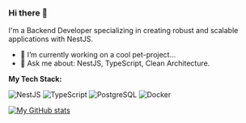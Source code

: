 ### Hi there 👋

I'm a Backend Developer specializing in creating robust and scalable applications with NestJS.

- 🔭 I’m currently working on a cool pet-project...
- 💬 Ask me about: NestJS, TypeScript, Clean Architecture.

**My Tech Stack:**

![NestJS](https://img.shields.io/badge/-NestJS-E0234E?style=for-the-badge&logo=nestjs&logoColor=white)
![TypeScript](https://img.shields.io/badge/-TypeScript-3178C6?style=for-the-badge&logo=typescript&logoColor=white)
![PostgreSQL](https://img.shields.io/badge/-PostgreSQL-4169E1?style=for-the-badge&logo=postgresql&logoColor=white)
![Docker](https://img.shields.io/badge/-Docker-2496ED?style=for-the-badge&logo=docker&logoColor=white)

[![My GitHub stats](https://github-readme-stats.vercel.app/api?username=DeepSickDev&show_icons=true&theme=radical)](https://github.com/anuraghazra/github-readme-stats)
